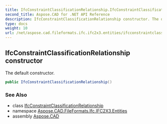 ```yaml
---
title: IfcConstraintClassificationRelationship.IfcConstraintClassificationRelationship
second_title: Aspose.CAD for .NET API Reference
description: IfcConstraintClassificationRelationship constructor. The default constructor
type: docs
weight: 10
url: /net/aspose.cad.fileformats.ifc.ifc2x3.entities/ifcconstraintclassificationrelationship/ifcconstraintclassificationrelationship/
---
```

## IfcConstraintClassificationRelationship constructor

The default constructor.

```csharp
public IfcConstraintClassificationRelationship()
```

### See Also

* class [IfcConstraintClassificationRelationship](../)
* namespace [Aspose.CAD.FileFormats.Ifc.IFC2X3.Entities](../../ifcconstraintclassificationrelationship/)
* assembly [Aspose.CAD](../../../)


